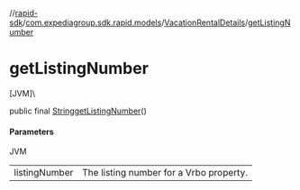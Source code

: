 //[rapid-sdk](../../../index.md)/[com.expediagroup.sdk.rapid.models](../index.md)/[VacationRentalDetails](index.md)/[getListingNumber](get-listing-number.md)

# getListingNumber

[JVM]\

public final [String](https://docs.oracle.com/javase/8/docs/api/java/lang/String.html)[getListingNumber](get-listing-number.md)()

#### Parameters

JVM

| | |
|---|---|
| listingNumber | The listing number for a Vrbo property. |
